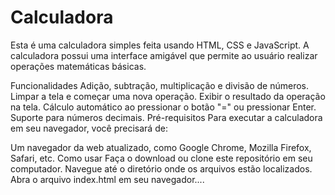 # Calculadora 

Esta é uma calculadora simples feita usando HTML, CSS e JavaScript. A calculadora possui uma interface amigável que permite ao usuário realizar operações matemáticas básicas.

Funcionalidades
Adição, subtração, multiplicação e divisão de números.
Limpar a tela e começar uma nova operação.
Exibir o resultado da operação na tela.
Cálculo automático ao pressionar o botão "=" ou pressionar Enter.
Suporte para números decimais.
Pré-requisitos
Para executar a calculadora em seu navegador, você precisará de:

Um navegador da web atualizado, como Google Chrome, Mozilla Firefox, Safari, etc.
Como usar
Faça o download ou clone este repositório em seu computador.
Navegue até o diretório onde os arquivos estão localizados.
Abra o arquivo index.html em seu navegador....
